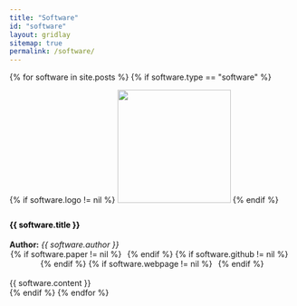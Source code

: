 ```yaml
---
title: "Software"
id: "software"
layout: gridlay
sitemap: true
permalink: /software/
---
```


<style>
img{
	border-radius: 10px;
}
iframe {
	width: 175px;
	display: inline;
	vertical-align:middle;
	<!-- margin-bottom:5px; -->
	<!-- margin-left:5px; -->
	<!-- border: 1px solid red; -->
}
.col-md-3 {
	margin:0;
	padding:0;
	margin-top:10px;
	margin-bottom:10px;
	display:block;
	overflow:hidden;
	text-align:center;
	display: table-cell;
	height: auto;
	float: none;
	background:white;
	border-radius:20px;
	<!-- border: 1px solid black; -->
}
.sw-sources ul {
		display: inline-flex; 
		flex-direction: row; 
		flex-wrap: wrap; 
		justify-content: center; 
		list-style: none; 
		padding: 0; 
		margin: 0;
}
.sw-sources li {
		margin-right: 10px;
}
</style>

<html>
<div class="row mb-1">
<div class="col-md-12">
{% for software in site.posts %}
{% if software.type == "software" %}

<div class="row g-0 border rounded overflow-hidden flex-md-row mb-4 shadow-sm h-md-250 position-relative">
<div class="col p-4 d-flex flex-column position-static">

{% if software.logo != nil %}
<img src="{{ software.logo }}" width="200rem" style="border-radius:0px; padding-bottom:10px">
{% endif %}
<div class="d-flex w-100 justify-content-between">
	<div>
		<h4 class="mb-0" style="color:black">{{ software.title }}</h4>
		<b>Author:</b>
		<i>{{ software.author }}</i>
	</div>
	<div class="sw-sources">
		<ul>
		{% if software.paper != nil %}
		<li><a href="{{ software.paper }}" target="_blank"><i class="fa fa-file-alt fa-2x"></i></a></li>
		{% endif %}
		{% if software.github != nil %}
		<li><a href="{{ software.github }}" target="_blank"><i class="fa fa-github-square fa-2x"></i></a></li>
		{% endif %}
		{% if software.webpage != nil %}
		<li><a href="{{ software.webpage }}" target="_blank"><i class="fa fa-globe fa-2x"></i></a></li>
		{% endif %}
		</ul>
	</div>
</div>
<br>
{{ software.content }}
</div>
</div>
{% endif %}
{% endfor %}
</div>
</div>
</html>
